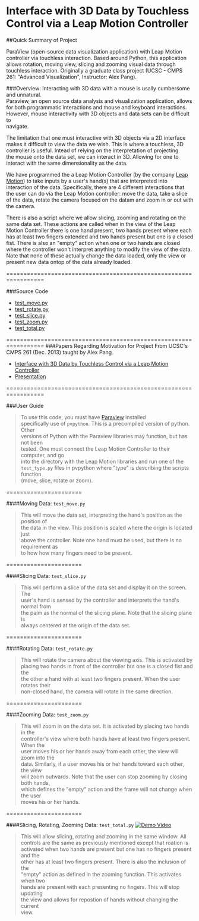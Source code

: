Interface with 3D Data by Touchless Control via a Leap Motion Controller
===================


##Quick Summary of Project

ParaView (open-source data visualization application) with Leap Motion 
controller via touchless interaction. Based around Python, this application 
allows rotation, moving view, slicing and zooming visual data through 
touchless interaction. Originally a graduate class project
(UCSC - CMPS 261: "Advanced Visualization", Instructor: Alex Pang).


###Overview:
 Interacting with 3D data with a mouse is usally cumbersome and unnatural.  
 Paraview, an open source data analysis and visualization application, allows   
 for both programmatic interactions and mouse and keyboard interactions.   
 However, mouse interactivity with 3D objects and data sets can be difficult to  
 navigate.    
  
 The limitation that one must interactive with 3D objects via a 2D interface   
 makes it difficult to view the data we wish. This is where a touchless, 3D  
 controller is useful. Intead of relying on the interpretation of projecting  
 the mouse onto the data set, we can interact in 3D. Allowing for one to 
 interact with the same dimensionality as the data.  
  
 We have programmed the a Leap Motion Controller (by the company 
 [Leap Motion](https://www.leapmotion.com/)) to take inputs by a user's 
 hand(s) that are interpreted into interaction of the data. Specifically,
 there are 4 different interactions that the user can do via the Leap Motion
 controller: move the data, take a slice of the data, rotate the camera 
 focused on the datam and zoom in or out with the camera. 

 There is also a script where we allow slicing, zooming and rotating on the 
 same data set. These actions are called when in the view of the Leap Motion 
 Controller there is one hand present, two hands present where each has at 
 least two fingers extended and two hands present but one is a closed fist. 
 There is also an "empty" action when one or two hands are closed where the 
 controller won't interpret anything to modify the view of the data. Note 
 that none of these actually change the data loaded, only the view or 
 present new data ontop of the data already loaded.


=================================================================

###Source Code 	
- [test_move.py](Code/test_move.py)
- [test_rotate.py](Code/test_rotate.py)
- [test_slice.py](Code/test_slice.py)
- [test_zoom.py](Code/test_zoom.py)
- [test_total.py](Code/test_total.py)

=================================================================
###Papers Regarding Motivation for Project
From UCSC's CMPS 261 (Dec. 2013) taught by Alex Pang
- [Interface with 3D Data by Touchless Control via a Leap Motion Controller](Papers/paper.pdf)
- [Presentation](Papers/presentation.pdf)


=================================================================


###User Guide
> To use this code, you must have [Paraview](http://www.paraview.org) installed   
> specifically use of `pvpython`. This is a precompiled version of python. Other   
> versions of Python with the Paraview libraries may function, but has not been   
> tested. One must connect the Leap Motion Controller to their computer, and go   
> into the directory with the Leap Motion libraries and run one of the   
> `test_type.py` files in pvpython where "type" is describing the scripts function  
> (move, slice, rotate or zoom).  

======================  

####Moving Data: `test_move.py`
> This will move the data set, interpreting the hand's position as the position of  
> the data in the view. This position is scaled where the origin is located just   
> above the controller. Note one hand must be used, but there is no requirement as   
> to how how many fingers need to be present.

======================


####Slicing Data: `test_slice.py` 
> This will perform a slice of the data set and display it on the screen. The   
> user's hand is sensed by the controller and interprets the hand's normal from   
> the palm as the normal of the slicing plane. Note that the slicing plane is  
> always centered at the origin of the data set.

======================


####Rotating Data: `test_rotate.py`  
> This will rotate the camera about the viewing axis. This is activated by  
> placing two hands in front of the controller but one is a closed fist and the   
> the other a hand with at least two fingers present. When the user rotates their  
> non-closed hand, the camera will rotate in the same direction.

======================

####Zooming Data: `test_zoom.py`  
> This will zoom in on the data set. It is activated by placing two hands in the  
> controller's view where both hands have at least two fingers present. When the  
> user moves his or her hands away from each other, the view will zoom into the  
> data. Similarly, if a user moves his or her hands toward each other, the view  
> will zoom outwards. Note that the user can stop zooming by closing both hands,  
> which defines the "empty" action and the frame will not change when the user  
> moves his or her hands.

======================

####Slicing, Rotating, Zooming Data: `test_total.py`
[![Demo Video](http://img.youtube.com/vi/xEZIb0y29ME/0.jpg)](http://www.youtube.com/watch?v=xEZIb0y29ME)
> This will allow slicing, rotating and zooming in the same window. All  
> controls are the same as previously mentioned except that roation is   
> activated when two hands are present but one has no fingers present and the  
> other has at least two fingers present. There is also the inclusion of the  
> "empty" action as defined in the zooming function. This activates when two  
> hands are present with each presenting no fingers. This will stop updating   
> the view and allows for repostion of hands without changing the current   
> view.
